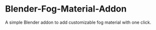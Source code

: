 # Blender-Fog-Material-Addon
A simple Blender addon to add customizable fog material with one click.
